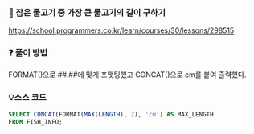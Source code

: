 ### 🔗 잡은 물고기 중 가장 큰 물고기의 길이 구하기
https://school.programmers.co.kr/learn/courses/30/lessons/298515

### ❓ 풀이 방법
FORMAT()으로 ##.##에 맞게 포맷팅했고 CONCAT()으로 cm를 붙여 출력했다.

### 💡소스 코드
````sql
SELECT CONCAT(FORMAT(MAX(LENGTH), 2), 'cm') AS MAX_LENGTH
FROM FISH_INFO;
````
